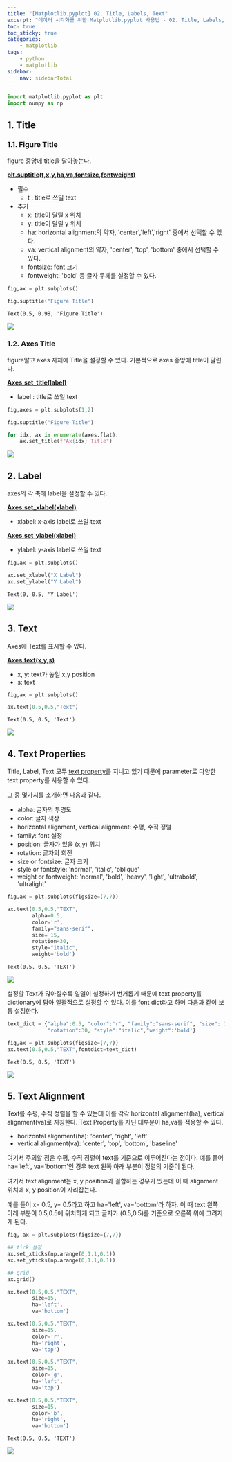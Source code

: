 ```yaml
---
title: "[Matplotlib.pyplot] 02. Title, Labels, Text"
excerpt: "데이터 시각화를 위한 Matplotlib.pyplot 사용법 - 02. Title, Labels, Text"
toc: true
toc_sticky: true
categories:
    - matplotlib
tags:
    - python
    - matplotlib
sidebar:
    nav: sidebarTotal
---
```


```python
import matplotlib.pyplot as plt
import numpy as np
```

## 1. Title

### 1.1. Figure Title

figure 중앙에 title을 달아놓는다.

**[plt.suptitle(t,x,y,ha,va,fontsize,fontweight)](https://matplotlib.org/stable/api/_as_gen/matplotlib.pyplot.suptitle.html)**

-   필수
    -   t : title로 쓰일 text
-   추가
    -   x: title이 달릴 x 위치
    -   y: title이 달릴 y 위치
    -   ha: horizontal alignment의 약자, 'center','left','right' 중에서 선택할 수 있다.
    -   va: vertical alignment의 약자, 'center', 'top', 'bottom' 중에서 선택할 수 있다.
    -   fontsize: font 크기
    -   fontweight: 'bold' 등 글자 두께를 설정할 수 있다.

```python
fig,ax = plt.subplots()

fig.suptitle("Figure Title")
```

    Text(0.5, 0.98, 'Figure Title')

<img src="/assets/image/matplotlib-pyplot-02_files/matplotlib-pyplot-02_4_1.png">

### 1.2. Axes Title

figure말고 axes 자체에 Title을 설정할 수 있다.
기본적으로 axes 중앙에 title이 달린다.

**[Axes.set_title(label)](https://matplotlib.org/stable/api/_as_gen/matplotlib.axes.Axes.set_title.html)**

-   label : title로 쓰일 text

```python
fig,axes = plt.subplots(1,2)

fig.suptitle("Figure Title")

for idx, ax in enumerate(axes.flat):
    ax.set_title(f"Ax{idx} Title")
```

<img src="/assets/image/matplotlib-pyplot-02_files/matplotlib-pyplot-02_6_0.png">

## 2. Label

axes의 각 축에 label을 설정할 수 있다.

**[Axes.set_xlabel(xlabel)](https://matplotlib.org/stable/api/_as_gen/matplotlib.axes.Axes.set_xlabel.html)**

-   xlabel: x-axis label로 쓰일 text

**[Axes.set_ylabel(xlabel)](https://matplotlib.org/stable/api/_as_gen/matplotlib.axes.Axes.set_ylabel.html)**

-   ylabel: y-axis label로 쓰일 text

```python
fig,ax = plt.subplots()

ax.set_xlabel("X Label")
ax.set_ylabel("Y Label")
```

    Text(0, 0.5, 'Y Label')

<img src="/assets/image/matplotlib-pyplot-02_files/matplotlib-pyplot-02_8_1.png">

## 3. Text

Axes에 Text를 표시할 수 있다.

**[Axes.text(x,y,s)](https://matplotlib.org/stable/api/_as_gen/matplotlib.axes.Axes.text.html?highlight=text#matplotlib.axes.Axes.text)**

-   x, y: text가 놓일 x,y position
-   s: text

```python
fig,ax = plt.subplots()

ax.text(0.5,0.5,"Text")
```

    Text(0.5, 0.5, 'Text')

<img src="/assets/image/matplotlib-pyplot-02_files/matplotlib-pyplot-02_10_1.png">

## 4. Text Properties

Title, Label, Text 모두 [text property](https://matplotlib.org/stable/tutorials/text/text_props.html)를 지니고 있기 때문에 parameter로 다양한 text property를 사용할 수 있다.

그 중 몇가지를 소개하면 다음과 같다.

-   alpha: 글자의 투명도
-   color: 글자 색상
-   horizontal alignment, vertical alignment: 수평, 수직 정렬
-   family: font 설정
-   position: 글자가 있을 (x,y) 위치
-   rotation: 글자의 회전
-   size or fontsize: 글자 크기
-   style or fontstyle: 'normal', 'italic', 'oblique'
-   weight or fontweight: 'normal', 'bold', 'heavy', 'light', 'ultrabold', 'ultralight'

```python
fig,ax = plt.subplots(figsize=(7,7))

ax.text(0.5,0.5,"TEXT",
        alpha=0.5,
        color='r',
        family="sans-serif",
        size= 15,
        rotation=30,
        style="italic",
        weight='bold')
```

    Text(0.5, 0.5, 'TEXT')

<img src="/assets/image/matplotlib-pyplot-02_files/matplotlib-pyplot-02_12_1.png">

설정할 Text가 많아질수록 일일이 설정하기 번거롭기 때문에 text property를 dictionary에 담아 일괄적으로 설정할 수 있다.
이를 font dict라고 하며 다음과 같이 보통 설정한다.

```python
text_dict = {"alpha":0.5, "color":'r', "family":"sans-serif", "size": 15,
             "rotation":30, "style":"italic","weight":'bold'}

fig,ax = plt.subplots(figsize=(7,7))
ax.text(0.5,0.5,"TEXT",fontdict=text_dict)
```

    Text(0.5, 0.5, 'TEXT')

<img src="/assets/image/matplotlib-pyplot-02_files/matplotlib-pyplot-02_14_1.png">

## 5. Text Alignment

Text를 수평, 수직 정렬을 할 수 있는데 이를 각각 horizontal alignment(ha), vertical alignment(va)로 지칭한다.
Text Property를 지닌 대부분이 ha,va를 적용할 수 있다.

-   horizontal alignment(ha): 'center', 'right', 'left'
-   vertical alignment(va): 'center', 'top', 'bottom', 'baseline'

여기서 주의할 점은 수평, 수직 정렬이 text를 기준으로 이루어진다는 점이다.
예를 들어 ha='left', va='bottom'인 경우 text 왼쪽 아래 부분이 정렬의 기준이 된다.

여기서 text alignment는 x, y position과 결합하는 경우가 있는데 이 때 alignment 위치에 x, y position이 자리잡는다.

예를 들어 x= 0.5, y= 0.5라고 하고 ha='left', va='bottom'라 하자.
이 때 text 왼쪽 아래 부분이 0.5,0.5에 위치하게 되고 글자가 (0.5,0.5)를 기준으로 오른쪽 위에 그려지게 된다.

```python
fig, ax = plt.subplots(figsize=(7,7))

## tick 설정
ax.set_xticks(np.arange(0,1.1,0.1))
ax.set_yticks(np.arange(0,1.1,0.1))

## grid
ax.grid()

ax.text(0.5,0.5,"TEXT",
        size=15,
        ha='left',
        va='bottom')

ax.text(0.5,0.5,"TEXT",
        size=15,
        color='r',
        ha='right',
        va='top')

ax.text(0.5,0.5,"TEXT",
        size=15,
        color='g',
        ha='left',
        va='top')

ax.text(0.5,0.5,"TEXT",
        size=15,
        color='b',
        ha='right',
        va='bottom')
```

    Text(0.5, 0.5, 'TEXT')

<img src="/assets/image/matplotlib-pyplot-02_files/matplotlib-pyplot-02_16_1.png">
